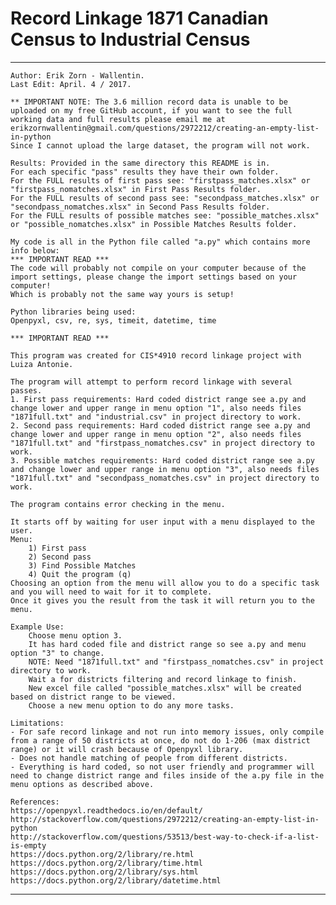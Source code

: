 # Record Linkage 1871 Canadian Census to Industrial Census
****************************************************
	Author: Erik Zorn - Wallentin.
	Last Edit: April. 4 / 2017.
	
	** IMPORTANT NOTE: The 3.6 million record data is unable to be uploaded on my free GitHub account, if you want to see the full working data and full results please email me at erikzornwallentin@gmail.com/questions/2972212/creating-an-empty-list-in-python
	Since I cannot upload the large dataset, the program will not work.				
	
	Results: Provided in the same directory this README is in. 
	For each specific "pass" results they have their own folder.
	For the FULL results of first pass see: "firstpass_matches.xlsx" or "firstpass_nomatches.xlsx" in First Pass Results folder.
	For the FULL results of second pass see: "secondpass_matches.xlsx" or "secondpass_nomatches.xlsx" in Second Pass Results folder.
	For the FULL results of possible matches see: "possible_matches.xlsx" or "possible_nomatches.xlsx" in Possible Matches Results folder.
	
	My code is all in the Python file called "a.py" which contains more info below:
	*** IMPORTANT READ *** 
	The code will probably not compile on your computer because of the import settings, please change the import settings based on your computer!
	Which is probably not the same way yours is setup!
	
	Python libraries being used:
	Openpyxl, csv, re, sys, timeit, datetime, time
	
	*** IMPORTANT READ *** 
		
	This program was created for CIS*4910 record linkage project with Luiza Antonie.
		
	The program will attempt to perform record linkage with several passes.
	1. First pass requirements: Hard coded district range see a.py and change lower and upper range in menu option "1", also needs files "1871full.txt" and "industrial.csv" in project directory to work.
	2. Second pass requirements: Hard coded district range see a.py and change lower and upper range in menu option "2", also needs files "1871full.txt" and "firstpass_nomatches.csv" in project directory to work.
	3. Possible matches requirements: Hard coded district range see a.py and change lower and upper range in menu option "3", also needs files "1871full.txt" and "secondpass_nomatches.csv" in project directory to work.
	
	The program contains error checking in the menu.
		
	It starts off by waiting for user input with a menu displayed to the user.
	Menu:
		1) First pass
		2) Second pass
		3) Find Possible Matches
		4) Quit the program (q)
	Choosing an option from the menu will allow you to do a specific task and you will need to wait for it to complete.
	Once it gives you the result from the task it will return you to the menu.
	
	Example Use:
		Choose menu option 3.
		It has hard coded file and district range so see a.py and menu option "3" to change.
		NOTE: Need "1871full.txt" and "firstpass_nomatches.csv" in project directory to work.
		Wait a for districts filtering and record linkage to finish.
		New excel file called "possible_matches.xlsx" will be created based on district range to be viewed.
		Choose a new menu option to do any more tasks.
		
	Limitations:
	- For safe record linkage and not run into memory issues, only compile from a range of 50 districts at once, do not do 1-206 (max district range) or it will crash because of Openpyxl library.
	- Does not handle matching of people from different districts.
	- Everything is hard coded, so not user friendly and programmer will need to change district range and files inside of the a.py file in the menu options as described above.
	
	References:
	https://openpyxl.readthedocs.io/en/default/
	http://stackoverflow.com/questions/2972212/creating-an-empty-list-in-python
	http://stackoverflow.com/questions/53513/best-way-to-check-if-a-list-is-empty
	https://docs.python.org/2/library/re.html
	https://docs.python.org/2/library/time.html
	https://docs.python.org/2/library/sys.html
	https://docs.python.org/2/library/datetime.html
	
****************************************************